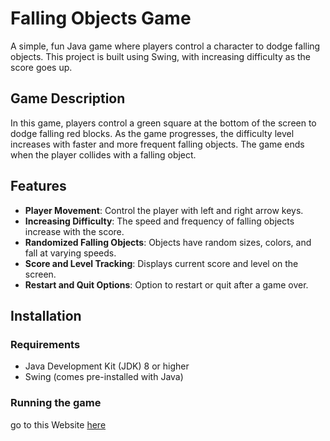 # Falling Objects Game

A simple, fun Java game where players control a character to dodge falling objects. This project is built using Swing, with increasing difficulty as the score goes up.

## Game Description

In this game, players control a green square at the bottom of the screen to dodge falling red blocks. As the game progresses, the difficulty level increases with faster and more frequent falling objects. The game ends when the player collides with a falling object.

## Features

- **Player Movement**: Control the player with left and right arrow keys.
- **Increasing Difficulty**: The speed and frequency of falling objects increase with the score.
- **Randomized Falling Objects**: Objects have random sizes, colors, and fall at varying speeds.
- **Score and Level Tracking**: Displays current score and level on the screen.
- **Restart and Quit Options**: Option to restart or quit after a game over.

## Installation

### Requirements

- Java Development Kit (JDK) 8 or higher
- Swing (comes pre-installed with Java)

### Running the game
go to this Website [here](https://synkfr.github.oi/website/)
